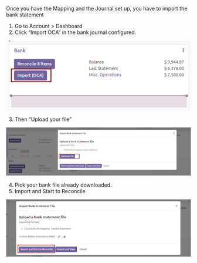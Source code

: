 Once you have the Mapping and the Journal set up, you have to import the bank statement

1. Go to Account > Dashboard
2. Click “Import OCA” in the bank journal configured.

![ Alt Text](../static/usage1.png)

3. Then “Upload your file”

![ Alt Text](../static/usage2.png)

4. Pick your bank file already downloaded.
5. Import and Start to Reconcile

![ Alt Text](../static/usage3.png)


